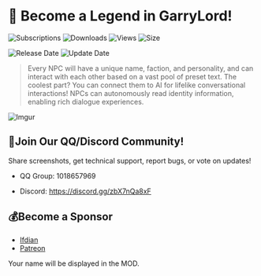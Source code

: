# 🚀 Become a Legend in GarryLord!

![Subscriptions](https://img.shields.io/steam/subscriptions/3454807061?style=for-the-badge&color=b4e419) ![Downloads](https://img.shields.io/steam/downloads/3454807061?style=for-the-badge&color=00adb5) ![Views](https://img.shields.io/steam/views/3454807061?style=for-the-badge&color=ff5719) ![Size](https://img.shields.io/steam/size/3454807061?style=for-the-badge&color=2ea043)

![Release Date](https://img.shields.io/steam/release-date/3454807061?style=for-the-badge&color=ffb300) ![Update Date](https://img.shields.io/steam/update-date/3454807061?style=for-the-badge&color=515de9)


> Every NPC will have a unique name, faction, and personality, and can interact with each other based on a vast pool of preset text. The coolest part? You can connect them to AI for lifelike conversational interactions! NPCs can autonomously read identity information, enabling rich dialogue experiences.

![Imgur](https://i.imgur.com/E7wzEMu.jpeg)

## 🌟Join Our QQ/Discord Community! 

Share screenshots, get technical support, report bugs, or vote on updates!

- QQ Group: 1018657969

- Discord: https://discord.gg/zbX7nQa8xF

## 💰Become a Sponsor 

- [Ifdian](https://ifdian.net/item/3d4cbbf2fd6011ef9db35254001e7c00)
- [Patreon](https://www.patreon.com/obscurefreeman/shop/garrylord-sponsor-1292499)

Your name will be displayed in the MOD.
